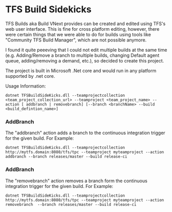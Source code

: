 # TFS Build Sidekicks

TFS Builds aka Build VNext provides can be created and edited using TFS's web user interface. This is fine for cross platform editing, however, there were certain things that we were able to do for builds using tools like "Community TFS Build Manager", which are not possible anymore. 

I found it quite peeeving that I could not edit multiple builds at the same time (e.g. Adding/Remove a branch to multiple builds, changing 
Default agent queue, adding/removing a demand, etc.), so decided to create this project.

The project is built in Microsoft .Net core and would run in any platform supported by .net core. 


Usage Information:

`dotnet TFSBuildSideKicks.dll --teamprojectcollection <team_project_collection_url> --teamproject <team_project_name> --action [ addbranch | removebranch] [--branch <branchName> --build <build_defintion_name>]`


### AddBranch
The "addbranch" action adds a branch to the  continuous integration trigger for the given build. For Example:

`dotnet TFSBuildSideKicks.dll --teamprojectcollection http://mytfs.domain:8080/tfs/tpc --teamproject myteamproject --action addbranch --branch releases/master --build release-ci`

### AddBranch
The "removebranch" action removes  a branch form the  continuous integration trigger for the given build. For Example:

`dotnet TFSBuildSideKicks.dll --teamprojectcollection http://mytfs.domain:8080/tfs/tpc --teamproject myteamproject --action removebranch  --branch releases/master --build release-ci`

